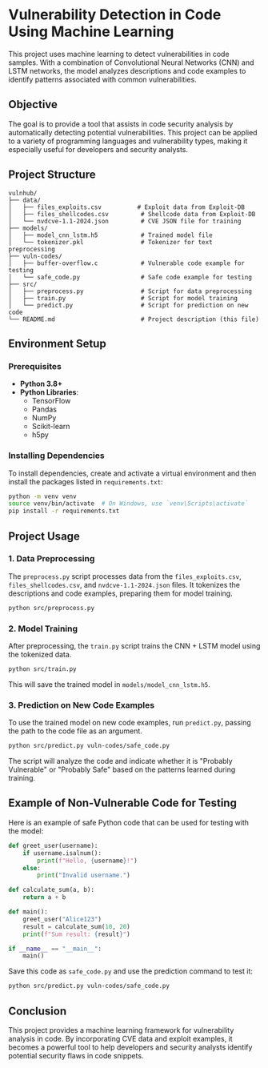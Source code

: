 # Vulnerability Detection in Code Using Machine Learning

This project uses machine learning to detect vulnerabilities in code samples. With a combination of Convolutional Neural Networks (CNN) and LSTM networks, the model analyzes descriptions and code examples to identify patterns associated with common vulnerabilities.

## Objective

The goal is to provide a tool that assists in code security analysis by automatically detecting potential vulnerabilities. This project can be applied to a variety of programming languages and vulnerability types, making it especially useful for developers and security analysts.

## Project Structure

```
vulnhub/
├── data/
│   ├── files_exploits.csv          # Exploit data from Exploit-DB
│   ├── files_shellcodes.csv         # Shellcode data from Exploit-DB
│   └── nvdcve-1.1-2024.json         # CVE JSON file for training
├── models/
│   ├── model_cnn_lstm.h5            # Trained model file
│   └── tokenizer.pkl                # Tokenizer for text preprocessing
├── vuln-codes/
│   ├── buffer-overflow.c            # Vulnerable code example for testing
│   └── safe_code.py                 # Safe code example for testing
├── src/
│   ├── preprocess.py                # Script for data preprocessing
│   ├── train.py                     # Script for model training
│   └── predict.py                   # Script for prediction on new code
└── README.md                        # Project description (this file)
```

## Environment Setup

### Prerequisites

- **Python 3.8+**
- **Python Libraries**:
  - TensorFlow
  - Pandas
  - NumPy
  - Scikit-learn
  - h5py

### Installing Dependencies

To install dependencies, create and activate a virtual environment and then install the packages listed in `requirements.txt`:

```bash
python -m venv venv
source venv/bin/activate  # On Windows, use `venv\Scripts\activate`
pip install -r requirements.txt
```

## Project Usage

### 1. Data Preprocessing

The `preprocess.py` script processes data from the `files_exploits.csv`, `files_shellcodes.csv`, and `nvdcve-1.1-2024.json` files. It tokenizes the descriptions and code examples, preparing them for model training.

```bash
python src/preprocess.py
```

### 2. Model Training

After preprocessing, the `train.py` script trains the CNN + LSTM model using the tokenized data.

```bash
python src/train.py
```

This will save the trained model in `models/model_cnn_lstm.h5`.

### 3. Prediction on New Code Examples

To use the trained model on new code examples, run `predict.py`, passing the path to the code file as an argument.

```bash
python src/predict.py vuln-codes/safe_code.py
```

The script will analyze the code and indicate whether it is "Probably Vulnerable" or "Probably Safe" based on the patterns learned during training.

## Example of Non-Vulnerable Code for Testing

Here is an example of safe Python code that can be used for testing with the model:

```python
def greet_user(username):
    if username.isalnum():
        print(f"Hello, {username}!")
    else:
        print("Invalid username.")

def calculate_sum(a, b):
    return a + b

def main():
    greet_user("Alice123")
    result = calculate_sum(10, 20)
    print(f"Sum result: {result}")

if __name__ == "__main__":
    main()
```

Save this code as `safe_code.py` and use the prediction command to test it:

```bash
python src/predict.py vuln-codes/safe_code.py
```

## Conclusion

This project provides a machine learning framework for vulnerability analysis in code. By incorporating CVE data and exploit examples, it becomes a powerful tool to help developers and security analysts identify potential security flaws in code snippets.
